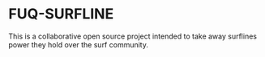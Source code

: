 # FUQ-SURFLINE
This is a collaborative open source project intended to take away surflines power they hold over the surf community.

